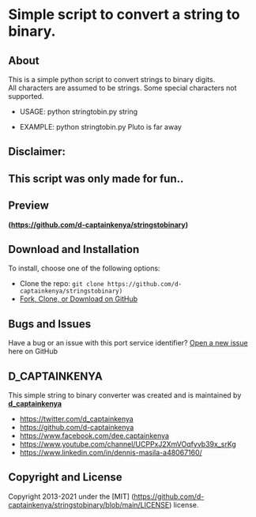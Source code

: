 # Simple script to convert a string to binary.


## About
This is a simple python script to convert strings to binary digits.  
All characters are assumed to be strings.
Some special characters not supported.


    
- USAGE:
	    python stringtobin.py string
	    
- EXAMPLE:
	    python stringtobin.py Pluto is far away 
	  
	 
	 
## Disclaimer:
##      This script was only made for fun..


## Preview

**(https://github.com/d-captainkenya/stringstobinary)**


## Download and Installation

To install, choose one of the following options:
* Clone the repo: `git clone https://github.com/d-captainkenya/stringstobinary)`
* [Fork, Clone, or Download on GitHub](https://github.com/d-captainkenya/stringstobinary)


## Bugs and Issues

Have a bug or an issue with this port service identifier?
[Open a new issue](https://github.com/d-captainkenya/stringstobinary/issues) here on GitHub 

## D_CAPTAINKENYA

This simple string to binary converter was created and is maintained by **[d_captainkenya](http://d-captainkenya.github.io/)**

* https://twitter.com/d_captainkenya
* https://github.com/d-captainkenya
* https://www.facebook.com/dee.captainkenya
* https://www.youtube.com/channel/UCPPxJ2XmVOqfyvb39x_srKg
* https://www.linkedin.com/in/dennis-masila-a48067160/


## Copyright and License

Copyright 2013-2021 under the [MIT] (https://github.com/d-captainkenya/stringstobinary/blob/main/LICENSE) license.
